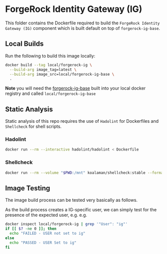 # ForgeRock Identity Gateway (IG)

This folder contains the Dockerfile required to build the `ForgeRock Identity Gateway (IG)` component which 
is built default on top of `forgerock-ig-base`.

## Local Builds

Run the following to build this image locally:

```sh
docker build --tag local/forgerock-ig \
  --build-arg image_tag=latest \
  --build-arg image_src=local/forgerock-ig-base \
  .
```

**Note** you will need the [forgerock-ig-base](../../base-images/ig-base/readme.md) built into your local docker
registry and called `local/forgerock-ig-base`

## Static Analysis

Static analysis of this repo requires the use of `Hadolint` for Dockerfiles and `Shellcheck` for shell scripts.

### Hadolint

```sh
docker run --rm --interactive hadolint/hadolint < Dockerfile
```

### Shellcheck

```sh
docker run --rm --volume "$PWD:/mnt" koalaman/shellcheck:stable --format=gcc --exclude=SC1091 files/*.sh
```

## Image Testing

The image build process can be tested very basically as follows.

As the build process creates a IG-specific user, we can simply test for the presence of the expected user, e.g. 
e.g.

```sh
docker inspect local/forgerock-ig | grep '"User": "ig"'
if [[ $? -ne 0 ]]; then 
  echo "FAILED - USER not set to ig" 
else
  echo "PASSED - USER Set to ig"
fi
```
